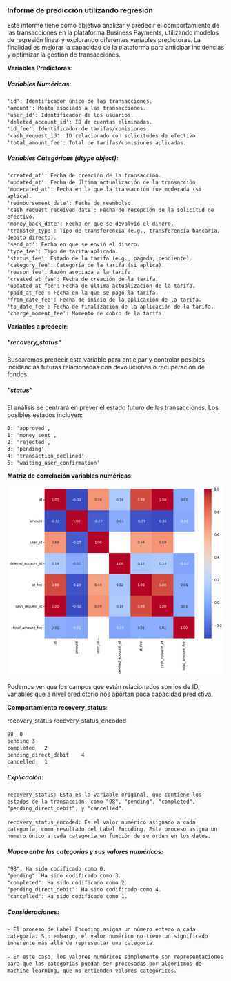 ### Informe de predicción utilizando regresión

Este informe tiene como objetivo analizar y predecir el comportamiento de las transacciones en la plataforma Business Payments, utilizando modelos de regresión lineal y explorando diferentes variables predictoras. La finalidad es mejorar la capacidad de la plataforma para anticipar incidencias y optimizar la gestión de transacciones.

**Variables Predictoras**:

##### Variables Numéricas:

    'id': Identificador único de las transacciones.
    'amount': Monto asociado a las transacciones.
    'user_id': Identificador de los usuarios.
    'deleted_account_id': ID de cuentas eliminadas.
    'id_fee': Identificador de tarifas/comisiones.
    'cash_request_id': ID relacionado con solicitudes de efectivo.
    'total_amount_fee': Total de tarifas/comisiones aplicadas.

##### Variables Categóricas (dtype object):

    'created_at': Fecha de creación de la transacción.
    'updated_at': Fecha de última actualización de la transacción.
    'moderated_at': Fecha en la que la transacción fue moderada (si aplica).
    'reimbursement_date': Fecha de reembolso.
    'cash_request_received_date': Fecha de recepción de la solicitud de efectivo.
    'money_back_date': Fecha en que se devolvió el dinero.
    'transfer_type': Tipo de transferencia (e.g., transferencia bancaria, débito directo).
    'send_at': Fecha en que se envió el dinero.
    'type_fee': Tipo de tarifa aplicada.
    'status_fee': Estado de la tarifa (e.g., pagada, pendiente).
    'category_fee': Categoría de la tarifa (si aplica).
    'reason_fee': Razón asociada a la tarifa.
    'created_at_fee': Fecha de creación de la tarifa.
    'updated_at_fee': Fecha de última actualización de la tarifa.
    'paid_at_fee': Fecha en la que se pagó la tarifa.
    'from_date_fee': Fecha de inicio de la aplicación de la tarifa.
    'to_date_fee': Fecha de finalización de la aplicación de la tarifa.
    'charge_moment_fee': Momento de cobro de la tarifa.

**Variables a predecir**:

##### "recovery_status"

Buscaremos predecir esta variable para anticipar y controlar posibles incidencias futuras relacionadas con devoluciones o recuperación de fondos.

##### "status"

El análisis se centrará en prever el estado futuro de las transacciones. Los posibles estados incluyen:

    0: 'approved', 
    1: 'money_sent', 
    2: 'rejected', 
    3: 'pending', 
    4: 'transaction_declined', 
    5: 'waiting_user_confirmation'

**Matriz de correlación variables numéricas**:

![Matriz de correlación de las variables numéricas](https://github.com/arboldeku/businessPayments/blob/regresion/graficos_y_salidas/matriz_correlacion_numericas.png?raw=true)

Podemos ver que los campos que están relacionados son los de ID, variables que a nivel predictorio nos aportan poca capacidad predictiva.

**Comportamiento recovery_status**:

recovery_status	recovery_status_encoded

    98	0
    pending	3
    completed	2
    pending_direct_debit	4
    cancelled	1
    
##### Explicación:

    recovery_status: Esta es la variable original, que contiene los estados de la transacción, como "98", "pending", "completed", "pending_direct_debit", y "cancelled".

    recovery_status_encoded: Es el valor numérico asignado a cada categoría, como resultado del Label Encoding. Este proceso asigna un número único a cada categoría en función de su orden en los datos.

##### Mapeo entre las categorías y sus valores numéricos:

    "98": Ha sido codificado como 0.
    "pending": Ha sido codificado como 3.
    "completed": Ha sido codificado como 2.
    "pending_direct_debit": Ha sido codificado como 4.
    "cancelled": Ha sido codificado como 1.

##### Consideraciones:

    - El proceso de Label Encoding asigna un número entero a cada categoría. Sin embargo, el valor numérico no tiene un significado inherente más allá de representar una categoría.
    
    - En este caso, los valores numéricos simplemente son representaciones para que las categorías puedan ser procesadas por algoritmos de machine learning, que no entienden valores categóricos.
    
